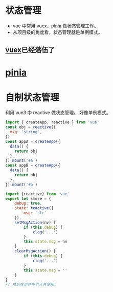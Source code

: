 # 状态管理

- vue 中常用 vuex、pinia 做状态管理工作。
- 从项目级的角度看，状态管理就是单例模式。

## [vuex](/jsPackages/vuex.html)已经落伍了

# [pinia](/jsPackages/pinia.md)

# 自制状态管理

利用 vue3 中 reactive 做状态管理。
好像单例模式。

```js
import { createApp, reactive } from 'vue'
const obj = reactive({
  msg: 'string',
})
const appA = createApp({
  data() {
    return obj
  },
}).mount('#a')
const appB = createApp({
  data() {
    return obj
  },
}).mount('#b')
```

```js
import {reactive} from 'vue'
export let store = {
    debug: true,
    state: reactive({
        msg: 'str'
    }),
    setMsgAction(nv) {
        if (this.debug) {
            clog('...')
        }
        this.state.msg = nv
    }
    clearMsgAction() {
        if (this.debug) {
            clog('...')
        }
        this.state.msg = ''
    }
}
// 然后在组件中引入并使用。
```
